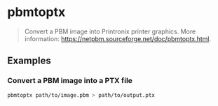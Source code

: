 # pbmtoptx

> Convert a PBM image into Printronix printer graphics. More information: <https://netpbm.sourceforge.net/doc/pbmtoptx.html>.

## Examples

### Convert a PBM image into a PTX file

```bash
pbmtoptx path/to/image.pbm > path/to/output.ptx
```
